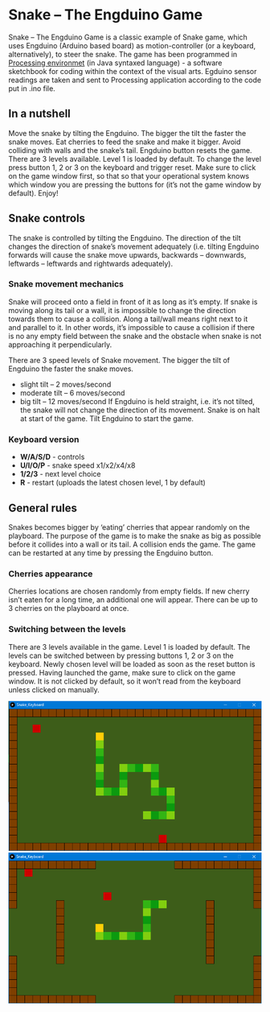 # Snake – The Engduino Game 

Snake – The Engduino Game is a classic example of Snake game, which uses Engduino (Arduino based board) as motion-controller (or a keyboard, alternatively), to steer the snake. The game has been programmed in [Processing environmet](https://processing.org/) (in Java syntaxed language) - a software sketchbook for coding within the context of the visual arts. Egduino sensor readings are taken and sent to Processing application according to the code put in .ino file.

## In a nutshell
Move the snake by tilting the Engduino. The bigger the tilt the faster the snake moves. Eat cherries to feed the snake and make it bigger. Avoid colliding with walls and the snake’s tail. Engduino button resets the game. There are 3 levels available. Level 1 is loaded by default. To change the level press button 1, 2 or 3 on the keyboard and trigger reset. Make sure to click on the game window first, so that so that your operational system knows which window you are pressing the buttons for (it’s not the game window by default). Enjoy!

## Snake controls
The snake is controlled by tilting the Engduino. The direction of the tilt changes the direction of snake’s movement adequately (i.e. tilting Engduino forwards will cause the snake move upwards, backwards – downwards, leftwards – leftwards and rightwards adequately).

### Snake movement mechanics 
Snake will proceed onto a field in front of it as long as it’s empty. If snake is moving along its tail or a wall, it is impossible to change the direction towards them to cause a collision. Along a tail/wall means right next to it and parallel to it. In other words, it’s impossible to cause a collision if there is no any empty field between the snake and the obstacle when snake is not approaching it perpendicularly.

There are 3 speed levels of Snake movement. The bigger the tilt of Engduino the faster the snake moves. 
 - slight tilt – 2 moves/second 
 - moderate tilt – 6 moves/second
 - big tilt – 12 moves/second
If Engduino is held straight, i.e. it’s not tilted, the snake will not change the direction of its movement. 
Snake is on halt at start of the game. Tilt Engduino to start the game.

### Keyboard version
 - **W/A/S/D** - controls 
 - **U/I/O/P** - snake speed x1/x2/x4/x8
 - **1/2/3** - next level choice
 - **R** - restart (uploads the latest chosen level, 1 by default)

## General rules
Snakes becomes bigger by ‘eating’ cherries that appear randomly on the playboard. The purpose of the game is to make the snake as big as possible before it collides into a wall or its tail. A collision ends the game. The game can be restarted at any time by pressing the Engduino button.

### Cherries appearance
Cherries locations are chosen randomly from empty fields. If new cherry isn’t eaten for a long time, an additional one will appear. There can be up to 3 cherries on the playboard at once.

### Switching between the levels
There are 3 levels available in the game. Level 1 is loaded by default. The levels can be switched between by pressing buttons 1, 2 or 3 on the keyboard. Newly chosen level will be loaded as soon as the reset button is pressed.
Having launched the game, make sure to click on the game window. It is not clicked by default, so it won’t read from the keyboard unless clicked on manually.


![level 2 screenshot](https://github.com/VoytechG/Engdiuno-Processing-Snake/blob/master/Screenshots/snakeEngduino1.png "level 2 screenshot")
![level 3 screenshot](https://github.com/VoytechG/Engdiuno-Processing-Snake/blob/master/Screenshots/snakeEngduino2.png "level 3 screenshot")
